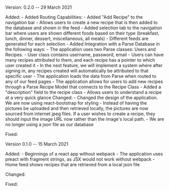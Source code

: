 Version: 0.2.0 -- 29 March 2021

Added:
    - Added Routing Capabilities:
        - Added "Add Recipe" to the navigation bar
            - Allows users to create a new recipe that is then added to the database and shown in the feed
        - Added selection tab to the navigation bar where users are shown different foods based on their type (breakfast, lunch, dinner, dessert, miscellaneous, all meals)
            - Different feeds are generated for each selection
    - Added Integration with a Parse Database in the following ways:
        - The application uses two Parse classes: Users and Recipes.
            - User class contains username, password, email
            - Users can have many recipes attributed to them, and each recipe has a pointer to which user created it
        - In the next feature, we will implement a system where after signing in, any recipes created will automatically be attributed to that specific user
        - The application loads the data from Parse when routed to any of our feed pages
        - The application allows for users to add new recipes through a Parse Recipe Model that connects to the Recipe Class
    - Added a "description" field to the recipe class
        - Allows users to understand a recipe at a very quick glance
Changed:
    - Changed the design of the application. We are now using react-bootstrap for styling
    - Instead of having the pictures be uploaded and then retrieved locally, the pictures are now sourced from internet jpeg files. If a user wishes to create a recipe, they should input the image URL now rather than the image's local path.
    - We are no longer using a json file as our database

Fixed:


Version 0.1.0 -- 15 March 2021

Added:
    - Beginnings of a react app without webpack
    - The application uses preact with fragment strings, as JSX would not work without webpack
    - Home feed shows recipes that are retrieved from a local json file

Changed:

Fixed: